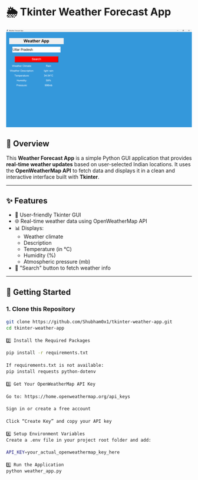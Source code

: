 # 🌦️ Tkinter Weather Forecast App

![Weather App Screenshot](weatherpython2.png)

## 📖 Overview

This **Weather Forecast App** is a simple Python GUI application that provides **real-time weather updates** based on user-selected Indian locations. It uses the **OpenWeatherMap API** to fetch data and displays it in a clean and interactive interface built with **Tkinter**.

---

## ✨ Features

- 🎨 User-friendly Tkinter GUI
- 🌐 Real-time weather data using OpenWeatherMap API
- 📊 Displays:
  - Weather climate
  - Description
  - Temperature (in °C)
  - Humidity (%)
  - Atmospheric pressure (mb)
- 🔎 "Search" button to fetch weather info

---

## 🚀 Getting Started

### 1. Clone this Repository
```bash
git clone https://github.com/Shubham0x1/tkinter-weather-app.git
cd tkinter-weather-app

2️⃣ Install the Required Packages

pip install -r requirements.txt

If requirements.txt is not available:
pip install requests python-dotenv

3️⃣ Get Your OpenWeatherMap API Key

Go to: https://home.openweathermap.org/api_keys

Sign in or create a free account

Click “Create Key” and copy your API key

4️⃣ Setup Environment Variables
Create a .env file in your project root folder and add:

API_KEY=your_actual_openweathermap_key_here

5️⃣ Run the Application
python weather_app.py
